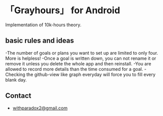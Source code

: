 # 「Grayhours」 for Android
Implementation of 10k-hours theory.
## basic rules and ideas
-The number of  goals or plans you want to set up are limited to only four. More is helpless!
-Once a goal is written down, you can not rename it or remove it unless you delete the whole app and then reinstall.
-You are allowed to record more details than the time consumed for a goal.
-Checking the github-view like graph everyday will force you to fill every blank day.

## Contact
* withparadox2@gmail.com